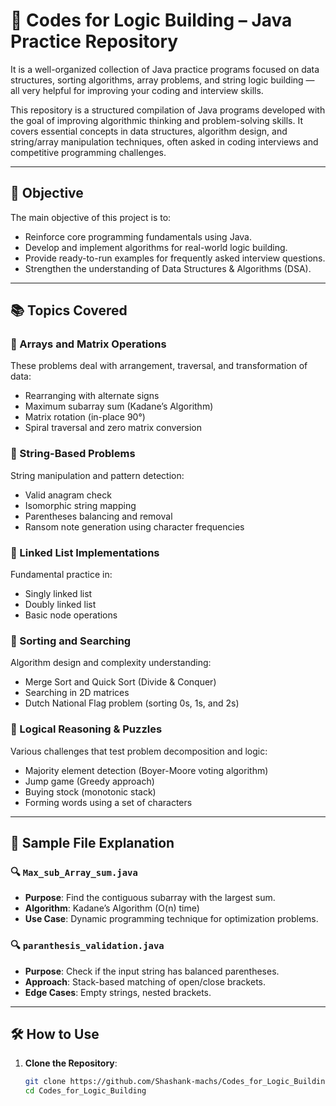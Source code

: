 # 📘 Codes for Logic Building – Java Practice Repository

It is a well-organized collection of Java practice programs focused on data structures, sorting algorithms, array problems, and string logic building — all very helpful for improving your coding and interview skills.

This repository is a structured compilation of Java programs developed with the goal of improving algorithmic thinking and problem-solving skills. It covers essential concepts in data structures, algorithm design, and string/array manipulation techniques, often asked in coding interviews and competitive programming challenges.

---

## 🎯 Objective

The main objective of this project is to:
- Reinforce core programming fundamentals using Java.
- Develop and implement algorithms for real-world logic building.
- Provide ready-to-run examples for frequently asked interview questions.
- Strengthen the understanding of Data Structures & Algorithms (DSA).

---

## 📚 Topics Covered

### 🧮 Arrays and Matrix Operations
These problems deal with arrangement, traversal, and transformation of data:
- Rearranging with alternate signs
- Maximum subarray sum (Kadane’s Algorithm)
- Matrix rotation (in-place 90°)
- Spiral traversal and zero matrix conversion

### 🔡 String-Based Problems
String manipulation and pattern detection:
- Valid anagram check
- Isomorphic string mapping
- Parentheses balancing and removal
- Ransom note generation using character frequencies

### 🔗 Linked List Implementations
Fundamental practice in:
- Singly linked list
- Doubly linked list
- Basic node operations

### 🔁 Sorting and Searching
Algorithm design and complexity understanding:
- Merge Sort and Quick Sort (Divide & Conquer)
- Searching in 2D matrices
- Dutch National Flag problem (sorting 0s, 1s, and 2s)

### 🧠 Logical Reasoning & Puzzles
Various challenges that test problem decomposition and logic:
- Majority element detection (Boyer-Moore voting algorithm)
- Jump game (Greedy approach)
- Buying stock (monotonic stack)
- Forming words using a set of characters

---

## 🧪 Sample File Explanation

### 🔍 `Max_sub_Array_sum.java`
- **Purpose**: Find the contiguous subarray with the largest sum.
- **Algorithm**: Kadane’s Algorithm (O(n) time)
- **Use Case**: Dynamic programming technique for optimization problems.

### 🔍 `paranthesis_validation.java`
- **Purpose**: Check if the input string has balanced parentheses.
- **Approach**: Stack-based matching of open/close brackets.
- **Edge Cases**: Empty strings, nested brackets.

---

## 🛠️ How to Use

1. **Clone the Repository**:
   ```bash
   git clone https://github.com/Shashank-machs/Codes_for_Logic_Building.git
   cd Codes_for_Logic_Building
